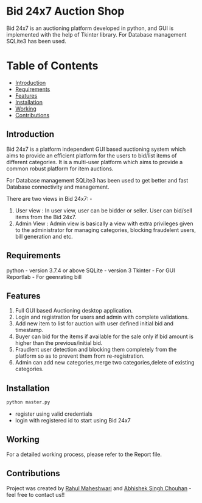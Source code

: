 # Bid 24x7 Auction Shop
Bid 24x7 is an auctioning platform developed in python, and GUI is implemented with the help of Tkinter library. For Database management SQLite3 has been used.

# Table of Contents
- [Introduction](#introduction)
- [Requirements](#requirements)
- [Features](#features)
- [Installation](#installation)
- [Working](#working)
- [Contributions](#contributions)


## Introduction
Bid 24x7 is a platform independent GUI based auctioning system which aims to provide an efficient platform for the users to bid/list items of different categories. It is a multi-user platform which aims to provide a common robust platform for item auctions.

For Database management SQLite3 has been used to get better and fast Database connectivity and management.

There are two views in Bid 24x7: -
1. User view : In user view, user can be bidder or seller. User can bid/sell items from the Bid 24x7.
2. Admin View : Admin view is basically a view with extra privileges given to the administrator for managing categories, blocking fraudelent users, bill generation and etc.

## Requirements
python - version 3.7.4 or above
SQLite - version 3
Tkinter - For GUI
Reportlab - For geenrating bill

## Features
1. Full GUI based Auctioning desktop application.
2. Login and registration for users and admin with complete validations.
3. Add new item to list for auction with user defined initial bid and timestamp.
4. Buyer can bid for the items if available for the sale only if bid amount is higher than the previous/initial bid.
5. Fraudlent user detection and blocking them completely from the platform so as to prevent them from re-registration.
6. Admin can add new categories,merge two categories,delete of existing categories.

## Installation
```bash
python master.py
```

- register using valid credentials
- login with registered id to start using Bid 24x7

## Working
For a detailed working process, please refer to the Report file.

## Contributions
Project was created by [Rahul Maheshwari](mailto:rahul19027@iiitd.ac.in) and [Abhishek Singh Chouhan](mailto:abhishek19085@iiitd.ac.in) - feel free to contact us!!
